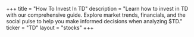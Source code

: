 +++
title = "How To Invest In TD"
description = "Learn how to invest in TD with our comprehensive guide. Explore market trends, financials, and the social pulse to help you make informed decisions when analyzing $TD."
ticker = "TD"
layout = "stocks"
+++

